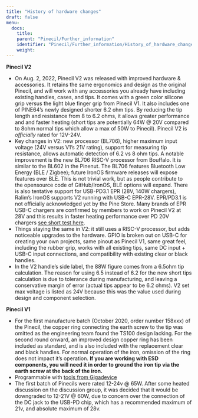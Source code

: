 ```yaml
---
title: "History of hardware changes"
draft: false
menu:
  docs:
    title:
    parent: "Pinecil/Further_information"
    identifier: "Pinecil/Further_information/History_of_hardware_changes"
    weight:
---
```


**Pinecil V2**

* On Aug. 2, 2022, Pinecil V2 was released with improved hardware & accessories. It retains the same ergonomics and design as the original Pinecil, and will work with any accessories you already have including existing handles, cases, and tips. It comes with a green color silicone grip versus the light blue finger grip from Pinecil V1. It also includes one of PINE64’s newly designed shorter 6.2 ohm tips. By reducing the tip length and resistance from 8 to 6.2 ohms, it allows greater performance and and faster heating (short tips are potentially 64W @ 20V compared to 8ohm normal tips which allow a max of 50W to Pinecil). Pinecil V2 is _officially_ rated for 12V-24V.
* Key changes in V2: new processor (BL706), higher maximum input voltage (24V versus V1’s 21V rating), support for measuring tip resistance, allows automatic detection of 6.2 vs 8 ohm tips. A notable improvement is the new BL706 RISC-V processor from Bouffalo. It is similar to the BL602 in the Pinenut. The BL706 features Bluetooth Low Energy (BLE / Zigbee); future IronOS firmware releases will expose features over BLE. This is not trivial work, but as people contribute to the opensource code of GitHub/IronOS, BLE options will expand. There is also tentative support for USB-PD3.1 EPR (28V, 140W chargers), Ralim’s IronOS supports V2 running with USB-C EPR-28V. EPR/PD3.1 is not officially acknowledged yet by the Pine Store. Many brands of EPR USB-C chargers are confirmed by members to work on Pinecil V2 at 28V and this results in faster heating performance over PD 20V chargers [see short test here](https://www.youtube.com/watch?v=nTC-ah4f0hg).
* Things staying the same in V2: it still uses a RISC-V processor, but adds noticeable upgrades to the hardware. GPIO is broken out on USB-C for creating your own projects, same pinout as Pinecil V1, same great feel, including the rubber grip, works with all existing tips, same DC input + USB-C input connections, and compatibility with existing clear or black handles.
* In the V2 handle’s side label, the 88W figure comes from a 6.5ohm tip calculation. The reason for using 6.5 instead of 6.2 for the new short tips calculation is due to tolerance during manufacturing, and leaving a conservative margin of error (actual tips appear to be 6.2 ohms). V2 set max voltage is listed as 24V because this was the value used during design and component selection.

**Pinecil V1**

* For the first manufacture batch (October 2020, order number 158xxx) of the Pinecil, the copper ring connecting the earth screw to the tip was omitted as the engineering team found the TS100 design lacking. For the second round onward, an improved design copper ring has been included as standard, and is also included with the replacement clear and black handles. For normal operation of the iron, omission of the ring does not impact it’s operation. **If you are working with ESD components, you will need it in order to ground the iron tip via the earth screw at the back of the iron.**
* Programmable with [tools from Gigadevice](https://doc.nucleisys.com/nuclei_sdk/design/soc/gd32vf103.html)
* The first batch of Pinecils were rated 12-24v @ 65W. After some heated discussion on the discussion group, it was decided that it would be downgraded to 12-21V @ 60W, due to concern over the connection of the DC jack to the USB-PD chip, which has a recommended maximum of 21v, and absolute maximum of 28v.
